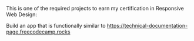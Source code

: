 This is one of the required projects to earn my certification in Responsive Web Design:

Build an app that is functionally similar to https://technical-documentation-page.freecodecamp.rocks
